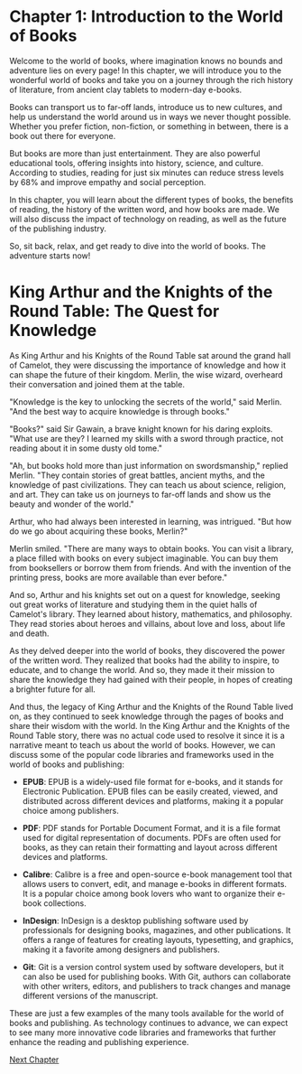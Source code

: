 # Chapter 1: Introduction to the World of Books

Welcome to the world of books, where imagination knows no bounds and adventure lies on every page! In this chapter, we will introduce you to the wonderful world of books and take you on a journey through the rich history of literature, from ancient clay tablets to modern-day e-books.

Books can transport us to far-off lands, introduce us to new cultures, and help us understand the world around us in ways we never thought possible. Whether you prefer fiction, non-fiction, or something in between, there is a book out there for everyone.

But books are more than just entertainment. They are also powerful educational tools, offering insights into history, science, and culture. According to studies, reading for just six minutes can reduce stress levels by 68% and improve empathy and social perception.

In this chapter, you will learn about the different types of books, the benefits of reading, the history of the written word, and how books are made. We will also discuss the impact of technology on reading, as well as the future of the publishing industry.

So, sit back, relax, and get ready to dive into the world of books. The adventure starts now!
# King Arthur and the Knights of the Round Table: The Quest for Knowledge

As King Arthur and his Knights of the Round Table sat around the grand hall of Camelot, they were discussing the importance of knowledge and how it can shape the future of their kingdom. Merlin, the wise wizard, overheard their conversation and joined them at the table.

"Knowledge is the key to unlocking the secrets of the world," said Merlin. "And the best way to acquire knowledge is through books."

"Books?" said Sir Gawain, a brave knight known for his daring exploits. "What use are they? I learned my skills with a sword through practice, not reading about it in some dusty old tome."

"Ah, but books hold more than just information on swordsmanship," replied Merlin. "They contain stories of great battles, ancient myths, and the knowledge of past civilizations. They can teach us about science, religion, and art. They can take us on journeys to far-off lands and show us the beauty and wonder of the world."

Arthur, who had always been interested in learning, was intrigued. "But how do we go about acquiring these books, Merlin?"

Merlin smiled. "There are many ways to obtain books. You can visit a library, a place filled with books on every subject imaginable. You can buy them from booksellers or borrow them from friends. And with the invention of the printing press, books are more available than ever before."

And so, Arthur and his knights set out on a quest for knowledge, seeking out great works of literature and studying them in the quiet halls of Camelot's library. They learned about history, mathematics, and philosophy. They read stories about heroes and villains, about love and loss, about life and death.

As they delved deeper into the world of books, they discovered the power of the written word. They realized that books had the ability to inspire, to educate, and to change the world. And so, they made it their mission to share the knowledge they had gained with their people, in hopes of creating a brighter future for all.

And thus, the legacy of King Arthur and the Knights of the Round Table lived on, as they continued to seek knowledge through the pages of books and share their wisdom with the world.
In the King Arthur and the Knights of the Round Table story, there was no actual code used to resolve it since it is a narrative meant to teach us about the world of books. However, we can discuss some of the popular code libraries and frameworks used in the world of books and publishing:

- **EPUB**: EPUB is a widely-used file format for e-books, and it stands for Electronic Publication. EPUB files can be easily created, viewed, and distributed across different devices and platforms, making it a popular choice among publishers.

- **PDF**: PDF stands for Portable Document Format, and it is a file format used for digital representation of documents. PDFs are often used for books, as they can retain their formatting and layout across different devices and platforms.

- **Calibre**: Calibre is a free and open-source e-book management tool that allows users to convert, edit, and manage e-books in different formats. It is a popular choice among book lovers who want to organize their e-book collections.

- **InDesign**: InDesign is a desktop publishing software used by professionals for designing books, magazines, and other publications. It offers a range of features for creating layouts, typesetting, and graphics, making it a favorite among designers and publishers.

- **Git**: Git is a version control system used by software developers, but it can also be used for publishing books. With Git, authors can collaborate with other writers, editors, and publishers to track changes and manage different versions of the manuscript.

These are just a few examples of the many tools available for the world of books and publishing. As technology continues to advance, we can expect to see many more innovative code libraries and frameworks that further enhance the reading and publishing experience.


[Next Chapter](02_Chapter02.md)